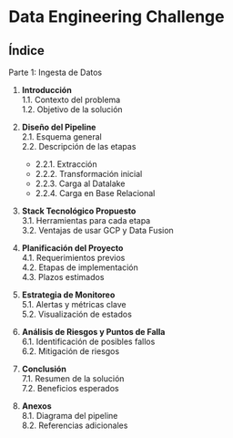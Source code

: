 # Data Engineering Challenge


## Índice
Parte 1: Ingesta de Datos
1. **Introducción**  
   1.1. Contexto del problema  
   1.2. Objetivo de la solución  

2. **Diseño del Pipeline**  
   2.1. Esquema general  
   2.2. Descripción de las etapas  
   - 2.2.1. Extracción  
   - 2.2.2. Transformación inicial  
   - 2.2.3. Carga al Datalake  
   - 2.2.4. Carga en Base Relacional  

3. **Stack Tecnológico Propuesto**  
   3.1. Herramientas para cada etapa  
   3.2. Ventajas de usar GCP y Data Fusion  

4. **Planificación del Proyecto**  
   4.1. Requerimientos previos  
   4.2. Etapas de implementación  
   4.3. Plazos estimados  

5. **Estrategia de Monitoreo**  
   5.1. Alertas y métricas clave  
   5.2. Visualización de estados  

6. **Análisis de Riesgos y Puntos de Falla**  
   6.1. Identificación de posibles fallos  
   6.2. Mitigación de riesgos  

7. **Conclusión**  
   7.1. Resumen de la solución  
   7.2. Beneficios esperados  

8. **Anexos**  
   8.1. Diagrama del pipeline  
   8.2. Referencias adicionales  

